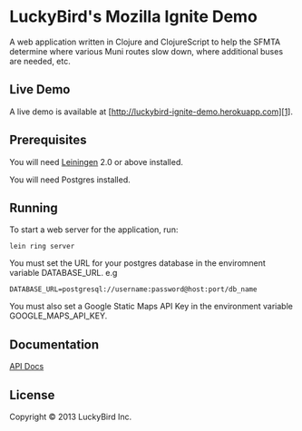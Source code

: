 # LuckyBird's Mozilla Ignite Demo

A web application written in Clojure and ClojureScript to help the SFMTA determine where various Muni routes slow down, where additional buses are needed, etc.

## Live Demo

A live demo is available at [http://luckybird-ignite-demo.herokuapp.com][1].

[1]: http://luckybird-ignite-demo.herokuapp.com

## Prerequisites

You will need [Leiningen][2] 2.0 or above installed.

You will need Postgres installed.

[2]: https://github.com/technomancy/leiningen

## Running

To start a web server for the application, run:

	lein ring server

You must set the URL for your postgres database in the enviromnent variable DATABASE_URL.
e.g 

	DATABASE_URL=postgresql://username:password@host:port/db_name

You must also set a Google Static Maps API Key in the environment variable GOOGLE_MAPS_API_KEY.
	
## Documentation

[API Docs][3]

[3]: http://cammsaul.github.com/mozilla-ignite-demo

## License

Copyright © 2013 LuckyBird Inc.
